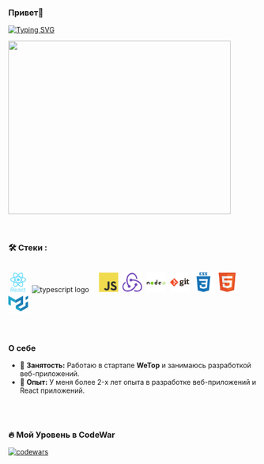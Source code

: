 ### Привет🤙
[![Typing SVG](https://readme-typing-svg.herokuapp.com?color=%2336BCF7&lines=Я+Ислам+и+Я+Frontend+разрабочик🙃)](https://git.io/typing-svg)
<br>

  <img src="https://github.com/ISSHEB/issheb/assets/130592876/61a764b9-4f3b-435f-af18-f03aa852c4ad" title="" alt="" width="450" height="350"/>&nbsp;

<br>

### :hammer_and_wrench: Стеки :

<br>
<div>
  <img src="https://github.com/devicons/devicon/blob/master/icons/react/react-original-wordmark.svg" title="React" alt="React" width="40" height="40"/>&nbsp;
  <img src="https://cdn.jsdelivr.net/gh/devicons/devicon/icons/typescript/typescript-original.svg" height="40" alt="typescript logo"  />
  <img width="12" />
  <img src="https://github.com/devicons/devicon/blob/master/icons/javascript/javascript-original.svg" title="JavaScript" alt="JavaScript" width="40" height="40"/>&nbsp;
  <img src="https://github.com/devicons/devicon/blob/master/icons/redux/redux-original.svg" title="Redux" alt="Redux " width="40" height="40"/>&nbsp;
  <img src="https://github.com/devicons/devicon/blob/master/icons/nodejs/nodejs-original-wordmark.svg" title="NodeJS" alt="NodeJS" width="40" height="40"/>&nbsp;
  <img src="https://github.com/devicons/devicon/blob/master/icons/git/git-original-wordmark.svg" title="Git" alt="Git" width="40" height="40"/>&nbsp;
  <img src="https://github.com/devicons/devicon/blob/master/icons/css3/css3-plain-wordmark.svg"  title="CSS3" alt="CSS" width="40" height="40"/>&nbsp;
  <img src="https://github.com/devicons/devicon/blob/master/icons/html5/html5-original.svg" title="HTML5" alt="HTML" width="40" height="40"/>&nbsp;
  <img src="https://github.com/devicons/devicon/blob/master/icons/materialui/materialui-original.svg" title="Material UI" alt="Material UI" width="40" height="40"/>&nbsp;
</div>
<br>
<br>

 ### О себе
- 💼 **Занятость:** Работаю в стартапе **WeTop** и занимаюсь разработкой веб-приложений.<br>
- 🌱 **Опыт:** У меня более 2-x лет опыта в разработке веб-приложений и React приложений.
<br>
<br>
 
### :fire: Мой Уровень в CodeWar
[![codewars](https://www.codewars.com/users/Islam123/badges/large)](https://www.codewars.com/users/Islam123) 
